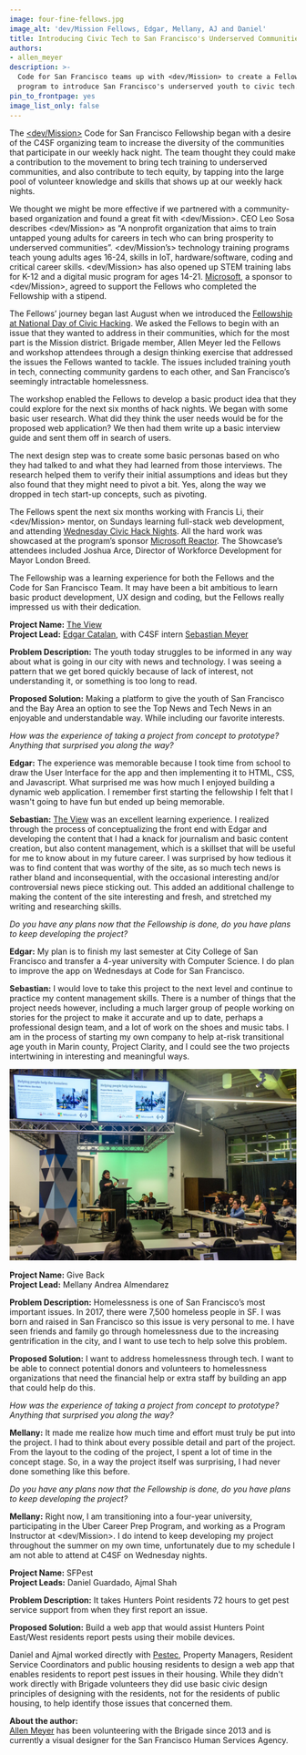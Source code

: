 ```yaml
---
image: four-fine-fellows.jpg
image_alt: 'dev/Mission Fellows, Edgar, Mellany, AJ and Daniel'
title: Introducing Civic Tech to San Francisco's Underserved Communities
authors:
- allen_meyer
description: >-
  Code for San Francisco teams up with <dev/Mission> to create a Fellowship
  program to introduce San Francisco's underserved youth to civic tech.
pin_to_frontpage: yes
image_list_only: false
---
```

The [<dev/Mission>](https://devmission.org/) Code for San Francisco Fellowship began with a desire of the C4SF organizing team to increase the diversity of the communities that participate in our weekly hack night. The team thought they could make a contribution to the movement to bring tech training to underserved communities, and also contribute to tech equity, by tapping into the large pool of volunteer knowledge and skills that shows up at our weekly hack nights.

We thought we might be more effective if we partnered with a community-based organization and found a great fit with <dev/Mission>. CEO Leo Sosa describes <dev/Mission> as “A nonprofit organization that aims to train untapped young adults for careers in tech who can bring prosperity to underserved communities”. <dev/Mission’s> technology training programs teach young adults ages 16-24, skills in IoT, hardware/software, coding and critical career skills. <dev/Mission> has also opened up STEM training labs for K-12 and a digital music program for ages 14-21. [Microsoft](https://blogs.microsoft.com/bayarea/), a sponsor to <dev/Mission>, agreed to support the Fellows who completed the Fellowship with a stipend.

The Fellows’ journey began last August when we introduced the [Fellowship at National Day of Civic Hacking](https://codeforsanfrancisco.org/2018/09/16/dev-mission-and-c4sf-launch-fellowship-program-at-national-day-of-civic-hacking/). We asked the Fellows to begin with an issue that they wanted to address in their communities, which for the most part is the Mission district. Brigade member, Allen Meyer led the Fellows and workshop attendees through a design thinking exercise that addressed the issues the Fellows wanted to tackle. The issues included training youth in tech, connecting community gardens to each other, and San Francisco’s seemingly intractable homelessness.

The workshop enabled the Fellows to develop a basic product idea that they could explore for the next six months of hack nights. We began with some basic user research. What did they think the user needs would be for the proposed web application? We then had them write up a basic interview guide and sent them off in search of users.

The next design step was to create some basic personas based on who they had talked to and what they had learned from those interviews. The research helped them to verify their initial assumptions and ideas but they also found that they might need to pivot a bit. Yes, along the way we dropped in tech start-up concepts, such as pivoting.

The Fellows spent the next six months working with Francis Li, their <dev/Mission> mentor, on Sundays learning full-stack web development, and attending [Wednesday Civic Hack Nights](https://www.meetup.com/Code-for-San-Francisco-Civic-Hack-Night/). All the hard work was showcased at the program’s sponsor [Microsoft Reactor](https://developer.microsoft.com/en-us/reactor/#ReactorSF). The Showcase’s attendees included Joshua Arce, Director of Workforce Development for Mayor London Breed.

The Fellowship was a learning experience for both the Fellows and the Code for San Francisco Team. It may have been a bit ambitious to learn basic product development, UX design and coding, but the Fellows really impressed us with their dedication.

**Project Name:** [The View](https://sfviews.org/)  \
**Project Lead:** [Edgar Catalan](https://www.linkedin.com/in/edgarcatalan10/), with C4SF intern [Sebastian Meyer](https://www.linkedin.com/in/sebastian-meyer-95a03a188/)

**Problem Description:** The youth today struggles to be informed in any way about what is going in our city with news and technology. I was seeing a pattern that we get bored quickly because of lack of interest, not understanding it, or something is too long to read.

**Proposed Solution:** Making a platform to give the youth of San Francisco and the Bay Area an option to see the Top News and Tech News in an enjoyable and understandable way. While including our favorite interests.

_How was the experience of taking a project from concept to prototype? Anything that surprised you along the way?_

**Edgar:** The experience was memorable because I took time from school to draw the User Interface for the app and then implementing it to HTML, CSS, and Javascript. What surprised me was how much I enjoyed building a dynamic web application. I remember first starting the fellowship I felt that I wasn't going to have fun but ended up being memorable.

**Sebastian:** [The View](https://sfviews.org/) was an excellent learning experience. I realized through the process of conceptualizing the front end with Edgar and developing the content that I had a knack for journalism and basic content creation, but also content management, which is a skillset that will be useful for me to know about in my future career. I was surprised by how tedious it was to find content that was worthy of the site, as so much tech news is rather bland and inconsequential, with the occasional interesting and/or controversial news piece sticking out. This added an additional challenge to making the content of the site interesting and fresh, and stretched my writing and researching skills.

_Do you have any plans now that the Fellowship is done, do you have plans to keep developing the project?_

**Edgar:** My plan is to finish my last semester at City College of San Francisco and transfer a 4-year university with Computer Science. I do plan to improve the app on Wednesdays at Code for San Francisco.

**Sebastian:** I would love to take this project to the next level and continue to practice my content management skills. There is a number of things that the project needs however, including a much larger group of people working on stories for the project to make it accurate and up to date, perhaps a professional design team, and a lot of work on the shoes and music tabs. I am in the process of starting my own company to help at-risk transitional age youth in Marin county, Project Clarity, and I could see the two projects intertwining in interesting and meaningful ways.

![Mellany presents her Fellowship project at Microsoft's Reactor event space.](../../assets/blog/mellany-presents.jpg "Mellany presents her Fellowship project at Microsoft's Reactor.")

**Project Name:** Give Back\
**Project Lead:** Mellany Andrea Almendarez

**Problem Description:** Homelessness is one of San Francisco’s most important issues. In 2017, there were 7,500 homeless people in SF. I was born and raised in San Francisco so this issue is very personal to me. I have seen friends and family go through homelessness due to the increasing gentrification in the city, and I want to use tech to help solve this problem.

**Proposed Solution:** I want to address homelessness through tech. I want to be able to connect potential donors and volunteers to homelessness organizations that need the financial help or extra staff by building an app that could help do this.

_How was the experience of taking a project from concept to prototype? Anything that surprised you along the way?_

**Mellany:** It made me realize how much time and effort must truly be put into the project. I had to think about every possible detail and part of the project. From the layout to the coding of the project, I spent a lot of time in the concept stage. So, in a way the project itself was surprising, I had never done something like this before.

_Do you have any plans now that the Fellowship is done, do you have plans to keep developing the project?_

**Mellany:** Right now, I am transitioning into a four-year university, participating in the Uber Career Prep Program, and working as a Program Instructor at <dev/Mission>. I do intend to keep developing my project throughout the summer on my own time, unfortunately due to my schedule I am not able to attend at C4SF on Wednesday nights.

**Project Name:** SFPest\
**Project Leads:** Daniel Guardado, Ajmal Shah

**Problem Description:**  It takes Hunters Point residents 72 hours to get pest service support from when they first report an issue.

**Proposed Solution:** Build a web app that would assist Hunters Point East/West residents report pests using their mobile devices.

Daniel and Ajmal worked directly with [Pestec](https://www.pestec.com/), Property Managers, Resident Service Coordinators and public housing residents to design a web app that enables residents to report pest issues in their housing. While they didn't work directly with Brigade volunteers they did use basic civic design principles of designing with the residents, not for the residents of public housing, to help identify those issues that concerned them.

**About the author:**\
[Allen Meyer](https://allenmeyerdesign.com/) has been volunteering with the Brigade since 2013 and is currently a visual designer for the San Francisco Human Services Agency.
